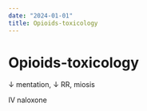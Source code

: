 ```yaml
---
date: "2024-01-01"
title: Opioids-toxicology
---
```


# Opioids-toxicology


↓ mentation, ↓ RR, miosis

IV naloxone
